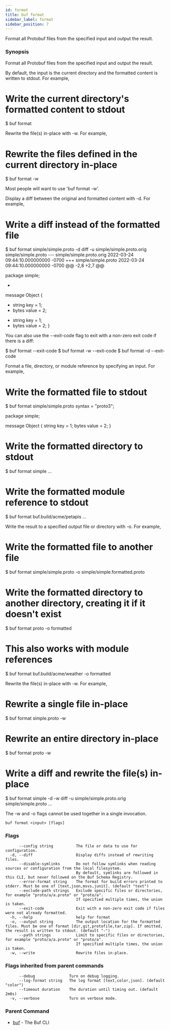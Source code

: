 ```yaml
---
id: format
title: buf format
sidebar_label: format
sidebar_position: 7
---
```

Format all Protobuf files from the specified input and output the result.

### Synopsis

Format all Protobuf files from the specified input and output the result.

By default, the input is the current directory and the formatted content is written to stdout. For example,

# Write the current directory&#39;s formatted content to stdout
$ buf format

Rewrite the file(s) in-place with -w. For example,

# Rewrite the files defined in the current directory in-place
$ buf format -w

Most people will want to use &#39;buf format -w&#39;.

Display a diff between the original and formatted content with -d. For example,

# Write a diff instead of the formatted file
$ buf format simple/simple.proto -d
diff -u simple/simple.proto.orig simple/simple.proto
--- simple/simple.proto.orig	2022-03-24 09:44:10.000000000 -0700
+++ simple/simple.proto	2022-03-24 09:44:10.000000000 -0700
@@ -2,8 +2,7 @@

 package simple;

-
 message Object {
-    string key = 1;
-   bytes value = 2;
+  string key = 1;
+  bytes value = 2;
 }

You can also use the --exit-code flag to exit with a non-zero exit code if there is a diff:

$ buf format --exit-code
$ buf format -w --exit-code
$ buf format -d --exit-code

Format a file, directory, or module reference by specifying an input. For example,

# Write the formatted file to stdout
$ buf format simple/simple.proto
syntax = &#34;proto3&#34;;

package simple;

message Object {
  string key = 1;
  bytes value = 2;
}

# Write the formatted directory to stdout
$ buf format simple
...

# Write the formatted module reference to stdout
$ buf format buf.build/acme/petapis
...

Write the result to a specified output file or directory with -o. For example,

# Write the formatted file to another file
$ buf format simple/simple.proto -o simple/simple.formatted.proto

# Write the formatted directory to another directory, creating it if it doesn&#39;t exist
$ buf format proto -o formatted

# This also works with module references
$ buf format buf.build/acme/weather -o formatted

Rewrite the file(s) in-place with -w. For example,

# Rewrite a single file in-place
$ buf format simple.proto -w

# Rewrite an entire directory in-place
$ buf format proto -w

# Write a diff and rewrite the file(s) in-place
$ buf format simple -d -w
diff -u simple/simple.proto.orig simple/simple.proto
...

The -w and -o flags cannot be used together in a single invocation. 

```
buf format <input> [flags]
```

### Flags

```
      --config string          The file or data to use for configuration.
  -d, --diff                   Display diffs instead of rewriting files.
      --disable-symlinks       Do not follow symlinks when reading sources or configuration from the local filesystem.
                               By default, symlinks are followed in this CLI, but never followed on the Buf Schema Registry.
      --error-format string    The format for build errors printed to stderr. Must be one of [text,json,msvs,junit]. (default "text")
      --exclude-path strings   Exclude specific files or directories, for example "proto/a/a.proto" or "proto/a".
                               If specified multiple times, the union is taken.
      --exit-code              Exit with a non-zero exit code if files were not already formatted.
  -h, --help                   help for format
  -o, --output string          The output location for the formatted files. Must be one of format [dir,git,protofile,tar,zip]. If omitted, the result is written to stdout. (default "-")
      --path strings           Limit to specific files or directories, for example "proto/a/a.proto" or "proto/a".
                               If specified multiple times, the union is taken.
  -w, --write                  Rewrite files in-place.
```

### Flags inherited from parent commands

```
      --debug               Turn on debug logging.
      --log-format string   The log format [text,color,json]. (default "color")
      --timeout duration    The duration until timing out. (default 2m0s)
  -v, --verbose             Turn on verbose mode.
```

### Parent Command

* [buf](index)	 - The Buf CLI
